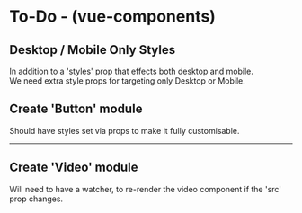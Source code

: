 # To-Do - (vue-components)

## Desktop / Mobile Only Styles
In addition to a 'styles' prop that effects both desktop and mobile.\
We need extra style props for targeting only Desktop or Mobile.

## Create 'Button' module
Should have styles set via props to make it fully customisable.

---

## Create 'Video' module
Will need to have a watcher, to re-render the video component if the 'src' prop changes.
